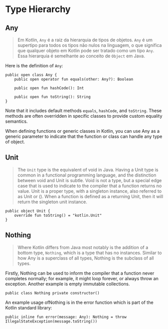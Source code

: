 
# Type Hierarchy

## Any

> Em Kotlin, `Any` é a raiz da hierarquia de tipos de objetos. `Any` é um supertipo para todos os tipos não nulos na linguagem, o que significa que qualquer objeto em Kotlin pode ser tratado como um tipo `Any`. Essa hierarquia é semelhante ao conceito de `Object` em Java.

Here is the definition of `Any`:

```
public open class Any {
    public open operator fun equals(other: Any?): Boolean

    public open fun hashCode(): Int

    public open fun toString(): String
}
```

Note that it includes default methods `equals`, `hashCode`, and `toString`. These methods are often overridden in specific classes to provide custom equality semantics.

When defining functions or generic classes in Kotlin, you can use Any as a generic parameter to indicate that the function or class can handle any type of object.

## Unit

> The `Unit` type is the equivalent of void in Java. Having a Unit type is common in a functional programming language, and the distinction between void and Unit is subtle. Void is not a type, but a special edge case that is used to indicate to the compiler that a function returns no value. Unit is a proper type, with a singleton instance, also referred to as Unit or (). When a function is defined as a returning Unit, then it will return the singleton unit instance.

```
public object Unit {
    override fun toString() = "kotlin.Unit"
}
```

## Nothing

> Where Kotlin differs from Java most notably is the addition of a bottom type, `Nothing`, which is a type that has no instances. Similar to how Any is a superclass of all types, Nothing is the subclass of all types.

Firstly, Nothing can be used to inform the compiler that a function never completes normally; for example, it might loop forever, or always throw an exception. Another example is empty immutable collections.

```
public class Nothing private constructor()
```

An example usage ofNothing is in the error function which is part of the Kotlin standard library:

```
public inline fun error(message: Any): Nothing = throw IllegalStateException(message.toString())
```